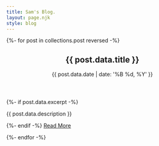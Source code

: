 ```yaml
---
title: Sam's Blog.
layout: page.njk
style: blog
---
```


{%- for post in collections.post reversed -%}

<article class="blog-post-card">
<a href="{{ post.url }}" style="text-decoration: none" title="{{ post.title }}">
<header class="post-header">
<h2>{{ post.data.title }}</h2>
<time datetime="{{ post.data.date | date: '%Y-%m-%d' }}">{{ post.data.date |
date: '%B %d, %Y' }}</time>
</header> {%- if post.data.excerpt -%}
<p class="post-excerpt">{{ post.data.description }}</p> {%- endif -%}
<a href="{{ post.url }}" class="read-more">Read More</a>

</a>
</article>

{%- endfor -%}

